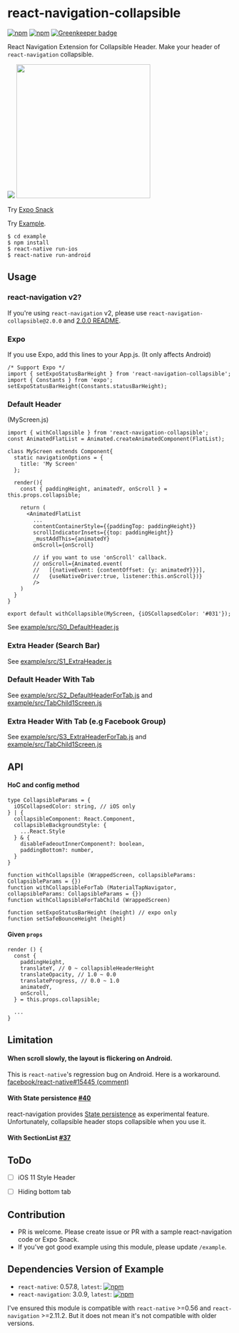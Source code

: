 # react-navigation-collapsible

[![npm](https://img.shields.io/npm/v/react-navigation-collapsible.svg)](https://www.npmjs.com/package/react-navigation-collapsible) [![npm](https://img.shields.io/npm/dm/react-navigation-collapsible.svg)](https://www.npmjs.com/package/react-navigation-collapsible) [![Greenkeeper badge](https://badges.greenkeeper.io/benevbright/react-navigation-collapsible.svg)](https://greenkeeper.io/)


React Navigation Extension for Collapsible Header.
Make your header of `react-navigation` collapsible.

<img src="https://github.com/benevbright/react-navigation-collapsible/blob/master/docs/demo.gif?raw=true">

<img src="https://github.com/benevbright/react-navigation-collapsible/blob/master/docs/demo2.gif?raw=true" width="300">


Try [Expo Snack](https://snack.expo.io/@benevbright/react-navigation-collapsible)

Try [Example](https://github.com/benevbright/react-navigation-collapsible/tree/master/example).


```
$ cd example
$ npm install
$ react-native run-ios
$ react-native run-android
```

## Usage

### react-navigation v2?

If you're using `react-navigation` v2, please use `react-navigation-collapsible@2.0.0` and [2.0.0 README](https://github.com/benevbright/react-navigation-collapsible/tree/v2).

### Expo

If you use Expo, add this lines to your App.js. (It only affects Android)

```
/* Support Expo */
import { setExpoStatusBarHeight } from 'react-navigation-collapsible';
import { Constants } from 'expo';
setExpoStatusBarHeight(Constants.statusBarHeight);
```

### Default Header

(MyScreen.js)
```
import { withCollapsible } from 'react-navigation-collapsible';
const AnimatedFlatList = Animated.createAnimatedComponent(FlatList);

class MyScreen extends Component{
  static navigationOptions = {
    title: 'My Screen'
  };

  render(){
    const { paddingHeight, animatedY, onScroll } = this.props.collapsible;

    return (
      <AnimatedFlatList 
        ...
        contentContainerStyle={{paddingTop: paddingHeight}}
        scrollIndicatorInsets={{top: paddingHeight}}
        _mustAddThis={animatedY}
        onScroll={onScroll} 

        // if you want to use 'onScroll' callback.
        // onScroll={Animated.event(
        //   [{nativeEvent: {contentOffset: {y: animatedY}}}],
        //   {useNativeDriver:true, listener:this.onScroll})} 
        />
    )
  }
}

export default withCollapsible(MyScreen, {iOSCollapsedColor: '#031'});
```
See [example/src/S0_DefaultHeader.js](https://github.com/benevbright/react-navigation-collapsible/tree/master/example/src/S0_DefaultHeader.js)

### Extra Header (Search Bar)

See [example/src/S1_ExtraHeader.js](https://github.com/benevbright/react-navigation-collapsible/tree/master/example/src/S1_ExtraHeader.js)

### Default Header With Tab

See [example/src/S2_DefaultHeaderForTab.js](https://github.com/benevbright/react-navigation-collapsible/tree/master/example/src/S2_DefaultHeaderForTab.js)
and [example/src/TabChild1Screen.js](https://github.com/benevbright/react-navigation-collapsible/tree/master/example/src/TabChild1Screen.js)


### Extra Header With Tab (e.g Facebook Group)

See [example/src/S3_ExtraHeaderForTab.js](https://github.com/benevbright/react-navigation-collapsible/tree/master/example/src/S3_ExtraHeaderForTab.js)
and [example/src/TabChild1Screen.js](https://github.com/benevbright/react-navigation-collapsible/tree/master/example/src/TabChild1Screen.js)


## API

#### HoC and config method

```
type CollapsibleParams = {
  iOSCollapsedColor: string, // iOS only
} | {
  collapsibleComponent: React.Component,
  collapsibleBackgroundStyle: {
    ...React.Style
  } & {
    disableFadeoutInnerComponent?: boolean,
    paddingBottom?: number,
  }
}

function withCollapsible (WrappedScreen, collapsibleParams: CollapsibleParams = {})
function withCollapsibleForTab (MaterialTapNavigator, collapsibleParams: CollapsibleParams = {})
function withCollapsibleForTabChild (WrappedScreen)

function setExpoStatusBarHeight (height) // expo only
function setSafeBounceHeight (height)
```

#### Given `props`

```
render () {
  const {
    paddingHeight,
    translateY, // 0 ~ collapsibleHeaderHeight
    translateOpacity, // 1.0 ~ 0.0
    translateProgress, // 0.0 ~ 1.0
    animatedY,
    onScroll, 
  } = this.props.collapsible;

  ...
}
```


## Limitation

#### When scroll slowly, the layout is flickering on Android. 

This is `react-native`'s regression bug on Android. Here is a workaround. [facebook/react-native#15445 (comment)](https://github.com/facebook/react-native/issues/15445#issuecomment-321721259)

#### With State persistence [#40](https://github.com/benevbright/react-navigation-collapsible/issues/40)

react-navigation provides [State persistence](https://reactnavigation.org/docs/en/state-persistence.html) as experimental feature. Unfortunately, collapsible header stops collapsible when you use it.

#### With SectionList [#37](https://github.com/benevbright/react-navigation-collapsible/issues/37)


## ToDo

- [ ] iOS 11 Style Header
- [ ] Hiding bottom tab


## Contribution

- PR is welcome. Please create issue or PR with a sample react-navigation code or Expo Snack.
- If you've got good example using this module, please update `/example`.


## Dependencies Version of Example

- `react-native`: 0.57.8, `latest`: [![npm](https://img.shields.io/npm/v/react-native.svg)](https://www.npmjs.com/package/react-native)
- `react-navigation`: 3.0.9, `latest`: [![npm](https://img.shields.io/npm/v/react-navigation.svg)](https://www.npmjs.com/package/react-navigation)

I've ensured this module is compatible with `react-native` >=0.56 and `react-navigation` >=2.11.2. But it does not mean it's not compatible with older versions.
